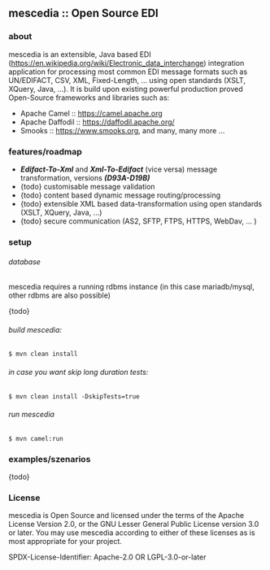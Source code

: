 ## mescedia :: Open Source EDI


### about

mescedia is an extensible, Java based EDI (https://en.wikipedia.org/wiki/Electronic_data_interchange) 
integration application for processing most common EDI message formats such as UN/EDIFACT, CSV, XML, Fixed-Length, ... 
using open standards (XSLT, XQuery, Java, ...). 
It is build upon existing powerful production proved Open-Source frameworks and libraries such as:
 
- Apache Camel :: https://camel.apache.org
- Apache Daffodil :: https://daffodil.apache.org/
- Smooks :: https://www.smooks.org, and many, many more ...

### features/roadmap

- **_Edifact-To-Xml_** and **_Xml-To-Edifact_** (vice versa) message transformation, versions **_(D93A-D19B)_**
- {todo} customisable message validation
- {todo} content based dynamic message routing/processing 
- {todo} extensible XML based data-transformation using open standards (XSLT, XQuery, Java, ...) 
- {todo} secure communication (AS2, SFTP, FTPS, HTTPS, WebDav, ... )
    

### setup

###### database

mescedia requires a running rdbms instance (in this case mariadb/mysql, other rdbms are also possible)

{todo}

###### build mescedia:

	$ mvn clean install 

###### in case you want skip long duration tests:

	$ mvn clean install -DskipTests=true

###### run mescedia

	$ mvn camel:run

### examples/szenarios
{todo}

### License

mescedia is Open Source and licensed under the terms of the Apache License Version 2.0, or the GNU Lesser General Public License version 3.0 or later. You may use mescedia according to either of these licenses as is most appropriate for your project.

SPDX-License-Identifier: Apache-2.0 OR LGPL-3.0-or-later
